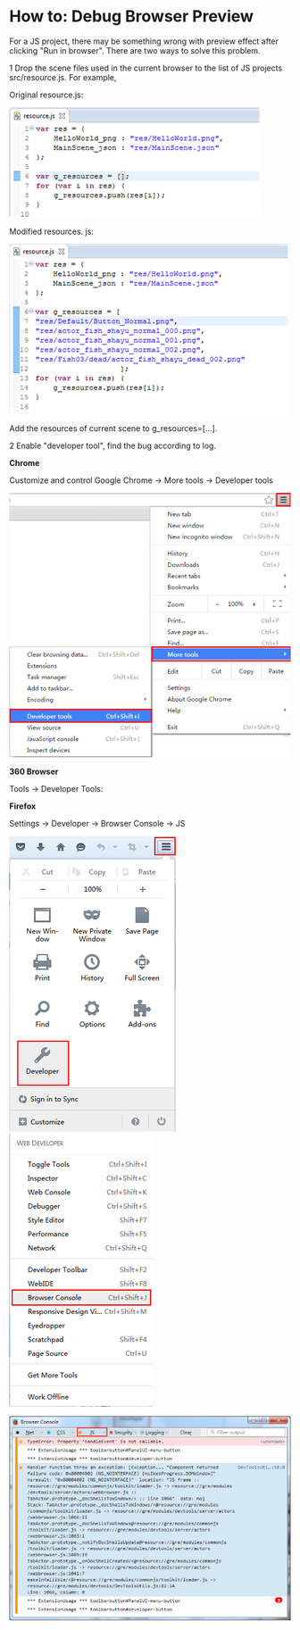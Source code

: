 # How to: Debug Browser Preview

For a JS project, there may be something wrong with preview effect after clicking "Run in browser". There are two ways to solve this problem. 

1 Drop the scene files used in the current browser to the list of JS projects src/resource.js. For example, 

   Original resource.js:

![image](res_en/image001.png)

   Modified resources. js: 

![image](res_en/image002.png)   

  Add the resources of current scene to g_resources=[...].

2 Enable "developer tool", find the bug according to log. 

**Chrome**

   Customize and control Google Chrome -> More tools -> Developer tools

![image](res_en/image003.png)   

**360 Browser**
  
   Tools -> Developer Tools:

**Firefox**

Settings -> Developer -> Browser Console -> JS

![image](res_en/image006.png) ![image](res_en/image007.png)
   
![image](res_en/image008.png) 

 


